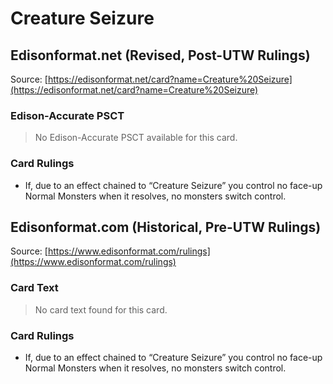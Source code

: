 # Creature Seizure

## Edisonformat.net (Revised, Post-UTW Rulings)

Source: [https://edisonformat.net/card?name=Creature%20Seizure](https://edisonformat.net/card?name=Creature%20Seizure)

### Edison-Accurate PSCT

> No Edison-Accurate PSCT available for this card.

### Card Rulings

*   If, due to an effect chained to “Creature Seizure” you control no face-up Normal Monsters when it resolves, no monsters switch control.


## Edisonformat.com (Historical, Pre-UTW Rulings)

Source: [https://www.edisonformat.com/rulings](https://www.edisonformat.com/rulings)

### Card Text

> No card text found for this card.

### Card Rulings

*   If, due to an effect chained to “Creature Seizure” you control no face-up Normal Monsters when it resolves, no monsters switch control.



